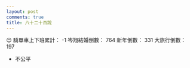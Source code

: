 ```yaml
---
layout: post
comments: true
title: 八十二十百說
---
```


:relieved:
騎單車上下班累計： -1
岑翔結婚倒數： 764
新年倒數： 331
大旅行倒數： 197

- 不公平
